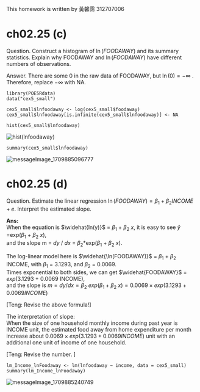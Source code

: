 This homework is written by 黃馨霈 312707006

# ch02.25 (c)
Question. Construct a histogram of $\ln(FOODAWAY)$ and its summary statistics. Explain why FOODAWAY and $\ln(FOODAWAY)$ have different numbers of observations.  

Answer. There are some 0 in the raw data of FOODAWAY, but $\ln(0)= - \infty$ .  
Therefore, replace $- \infty$ with NA.  

```
library(POE5Rdata)
data("cex5_small")

cex5_small$lnfoodaway <- log(cex5_small$foodaway)
cex5_small$lnfoodaway[is.infinite(cex5_small$lnfoodaway)] <- NA

hist(cex5_small$lnfoodaway)
```
![hist(lnfoodaway)](https://github.com/HWTeng-Course/202402-Financial-Econometrics/assets/145751254/0275dba5-883a-4524-96bc-c41d60266323)

```{r}
summary(cex5_small$lnfoodaway)
```
![messageImage_1709885096777](https://github.com/HWTeng-Course/202402-Financial-Econometrics/assets/145751254/1da876c1-3b8a-46f3-b1c1-80c23d62e248)

# ch02.25 (d)

Question. Estimate the linear regression $\ln(FOODAWAY)=\beta_1 + \beta_2 INCOME+ e$. Interpret the estimated slope.  

**Ans:**\
When the equation is $\widehat{ln(y)}$ = $\beta_1$ + $\beta_2$ $x$, it is easy to see $\widehat{y}$ =exp($\beta_1$ + $\beta_2$ $x$),  
and the slope m = $dy$ / $dx$ = $\beta_2$*exp($\beta_1$ + $\beta_2$ $x$).  

The log-linear model here is $\widehat{\ln(FOODAWAY)}$ = $\beta_1$ + $\beta_2$ INCOME, with $\beta_1$ = 3.1293, and $\beta_2$ = 0.0069.  
Times exponential to both sides, we can get $\widehat{FOODAWAY}$ = $exp$(3.1293 + 0.0069 INCOME),  
and the slope is $m=dy/dx=\beta_2\ exp(\beta_1+\beta_2 \ x)=0.0069\times exp(3.1293+0.0069INCOME)$

[Teng: Revise the above formula!]




The interpretation of slope:  
When the size of one household monthly income during past year is INCOME unit, the estimated food away from home expenditure per month increase about $0.0069\times exp(3.1293+0.0069INCOME)$ unit with an additional one unit of income of one household.

[Teng: Revise the number. ]


```{r}
lm_Income_lnFoodaway <- lm(lnfoodaway ~ income, data = cex5_small)
summary(lm_Income_lnFoodaway)
```
![messageImage_1709885240749](https://github.com/HWTeng-Course/202402-Financial-Econometrics/assets/145751254/f51ad527-5861-4f7f-99d8-1f097c389cf0)

